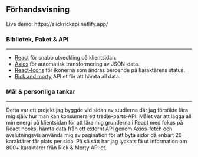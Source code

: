 
<h2>Förhandsvisning</h2>
Live demo: https://slickrickapi.netlify.app/


<h3>Bibliotek, Paket & API</h3>
<hr>
<ul>
<li> <a href='https://reactjs.org/'>React</a> för snabb utveckling på klientsidan.</li>
<li><a href='https://www.npmjs.com/package/axios'>Axios</a> för automatisk transformering av JSON-data.</li>
<li><a href='https://react-icons.github.io/react-icons/'>React-Icons</a> för ikonerna som ändras beroende på karaktärens status.</li>
<li><a href='https://rickandmortyapi.com/'>Rick and morty</a> API:et för att hämta all data.</li>
</ul>

<h3>Mål & personliga tankar</h3>
<hr>
Detta var ett projekt jag byggde vid sidan av studierna där jag försökte lära mig själv hur man kan konsumera ett tredje-parts-API. Målet var att lägga all min energi på klientsidan för att lära mig grunderna i React med fokus på React hooks, hämta data från ett externt API genom Axios-fetch och avslutningsvis använda mig av pagination för att byta sidor då enbart 20 karaktärer får plats per sida. På så sätt har jag lyckats få ut information om 800+ karaktärer från Rick & Morty API:et. 

